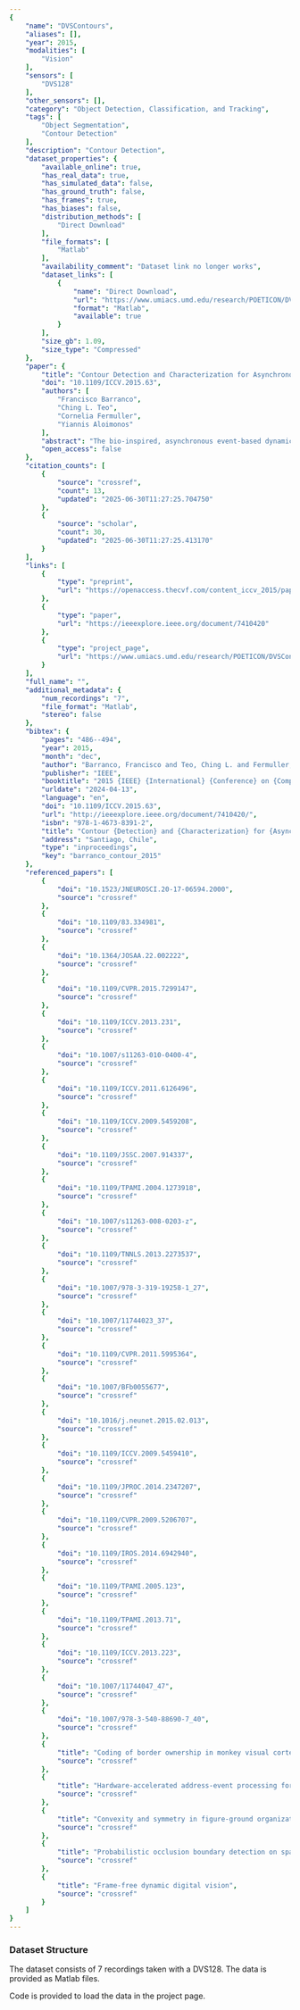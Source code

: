 ```yaml
---
{
    "name": "DVSContours",
    "aliases": [],
    "year": 2015,
    "modalities": [
        "Vision"
    ],
    "sensors": [
        "DVS128"
    ],
    "other_sensors": [],
    "category": "Object Detection, Classification, and Tracking",
    "tags": [
        "Object Segmentation",
        "Contour Detection"
    ],
    "description": "Contour Detection",
    "dataset_properties": {
        "available_online": true,
        "has_real_data": true,
        "has_simulated_data": false,
        "has_ground_truth": false,
        "has_frames": true,
        "has_biases": false,
        "distribution_methods": [
            "Direct Download"
        ],
        "file_formats": [
            "Matlab"
        ],
        "availability_comment": "Dataset link no longer works",
        "dataset_links": [
            {
                "name": "Direct Download",
                "url": "https://www.umiacs.umd.edu/research/POETICON/DVSContours/resources/dataset/complexMotion3.zip",
                "format": "Matlab",
                "available": true
            }
        ],
        "size_gb": 1.09,
        "size_type": "Compressed"
    },
    "paper": {
        "title": "Contour Detection and Characterization for Asynchronous Event Sensors",
        "doi": "10.1109/ICCV.2015.63",
        "authors": [
            "Francisco Barranco",
            "Ching L. Teo",
            "Cornelia Fermuller",
            "Yiannis Aloimonos"
        ],
        "abstract": "The bio-inspired, asynchronous event-based dynamic vision sensor records temporal changes in the luminance of the scene at high temporal resolution. Since events are only triggered at signi\ufb01cant luminance changes, most events occur at the boundary of objects and their parts. The detection of these contours is an essential step for further interpretation of the scene. This paper presents an approach to learn the location of contours and their border ownership using Structured Random Forests on event-based features that encode motion, timing, texture, and spatial orientations. The classi\ufb01er integrates elegantly information over time by utilizing the classi\ufb01cation results previously computed. Finally, the contour detection and boundary assignment are demonstrated in a layer-segmentation of the scene. Experimental results demonstrate good performance in boundary detection and segmentation.",
        "open_access": false
    },
    "citation_counts": [
        {
            "source": "crossref",
            "count": 13,
            "updated": "2025-06-30T11:27:25.704750"
        },
        {
            "source": "scholar",
            "count": 30,
            "updated": "2025-06-30T11:27:25.413170"
        }
    ],
    "links": [
        {
            "type": "preprint",
            "url": "https://openaccess.thecvf.com/content_iccv_2015/papers/Barranco_Contour_Detection_and_ICCV_2015_paper.pdf"
        },
        {
            "type": "paper",
            "url": "https://ieeexplore.ieee.org/document/7410420"
        },
        {
            "type": "project_page",
            "url": "https://www.umiacs.umd.edu/research/POETICON/DVSContours/"
        }
    ],
    "full_name": "",
    "additional_metadata": {
        "num_recordings": "7",
        "file_format": "Matlab",
        "stereo": false
    },
    "bibtex": {
        "pages": "486--494",
        "year": 2015,
        "month": "dec",
        "author": "Barranco, Francisco and Teo, Ching L. and Fermuller, Cornelia and Aloimonos, Yiannis",
        "publisher": "IEEE",
        "booktitle": "2015 {IEEE} {International} {Conference} on {Computer} {Vision} ({ICCV})",
        "urldate": "2024-04-13",
        "language": "en",
        "doi": "10.1109/ICCV.2015.63",
        "url": "http://ieeexplore.ieee.org/document/7410420/",
        "isbn": "978-1-4673-8391-2",
        "title": "Contour {Detection} and {Characterization} for {Asynchronous} {Event} {Sensors}",
        "address": "Santiago, Chile",
        "type": "inproceedings",
        "key": "barranco_contour_2015"
    },
    "referenced_papers": [
        {
            "doi": "10.1523/JNEUROSCI.20-17-06594.2000",
            "source": "crossref"
        },
        {
            "doi": "10.1109/83.334981",
            "source": "crossref"
        },
        {
            "doi": "10.1364/JOSAA.22.002222",
            "source": "crossref"
        },
        {
            "doi": "10.1109/CVPR.2015.7299147",
            "source": "crossref"
        },
        {
            "doi": "10.1109/ICCV.2013.231",
            "source": "crossref"
        },
        {
            "doi": "10.1007/s11263-010-0400-4",
            "source": "crossref"
        },
        {
            "doi": "10.1109/ICCV.2011.6126496",
            "source": "crossref"
        },
        {
            "doi": "10.1109/ICCV.2009.5459208",
            "source": "crossref"
        },
        {
            "doi": "10.1109/JSSC.2007.914337",
            "source": "crossref"
        },
        {
            "doi": "10.1109/TPAMI.2004.1273918",
            "source": "crossref"
        },
        {
            "doi": "10.1007/s11263-008-0203-z",
            "source": "crossref"
        },
        {
            "doi": "10.1109/TNNLS.2013.2273537",
            "source": "crossref"
        },
        {
            "doi": "10.1007/978-3-319-19258-1_27",
            "source": "crossref"
        },
        {
            "doi": "10.1007/11744023_37",
            "source": "crossref"
        },
        {
            "doi": "10.1109/CVPR.2011.5995364",
            "source": "crossref"
        },
        {
            "doi": "10.1007/BFb0055677",
            "source": "crossref"
        },
        {
            "doi": "10.1016/j.neunet.2015.02.013",
            "source": "crossref"
        },
        {
            "doi": "10.1109/ICCV.2009.5459410",
            "source": "crossref"
        },
        {
            "doi": "10.1109/JPROC.2014.2347207",
            "source": "crossref"
        },
        {
            "doi": "10.1109/CVPR.2009.5206707",
            "source": "crossref"
        },
        {
            "doi": "10.1109/IROS.2014.6942940",
            "source": "crossref"
        },
        {
            "doi": "10.1109/TPAMI.2005.123",
            "source": "crossref"
        },
        {
            "doi": "10.1109/TPAMI.2013.71",
            "source": "crossref"
        },
        {
            "doi": "10.1109/ICCV.2013.223",
            "source": "crossref"
        },
        {
            "doi": "10.1007/11744047_47",
            "source": "crossref"
        },
        {
            "doi": "10.1007/978-3-540-88690-7_40",
            "source": "crossref"
        },
        {
            "title": "Coding of border ownership in monkey visual cortex",
            "source": "crossref"
        },
        {
            "title": "Hardware-accelerated address-event processing for highspeed visual object recognition",
            "source": "crossref"
        },
        {
            "title": "Convexity and symmetry in figure-ground organization",
            "source": "crossref"
        },
        {
            "title": "Probabilistic occlusion boundary detection on spatiotemporal lattices",
            "source": "crossref"
        },
        {
            "title": "Frame-free dynamic digital vision",
            "source": "crossref"
        }
    ]
}
---
```


### Dataset Structure

The dataset consists of 7 recordings taken with a DVS128. The data is provided as Matlab files.

Code is provided to load the data in the project page.
